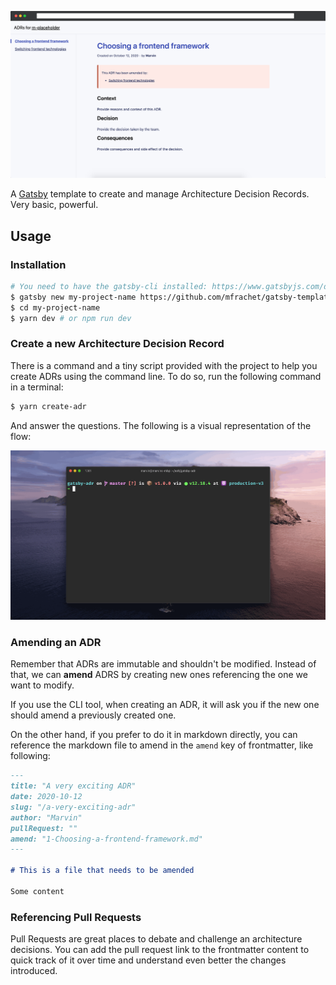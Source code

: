 ![The gatsby-template-adr running with an amended ADR shown](./docs/adrs.png)

A [Gatsby](https://www.gatsbyjs.com/) template to create and manage Architecture Decision Records. Very basic, powerful.

## Usage

### Installation

```sh
# You need to have the gatsby-cli installed: https://www.gatsbyjs.com/docs/quick-start/
$ gatsby new my-project-name https://github.com/mfrachet/gatsby-template-adr
$ cd my-project-name
$ yarn dev # or npm run dev
```

### Create a new Architecture Decision Record

There is a command and a tiny script provided with the project to help you create ADRs using the command line. To do so, run the following command in a terminal:

```sh
$ yarn create-adr
```

And answer the questions. The following is a visual representation of the flow:

![Creating a new ADR using the CLI tool and amending an old one](./docs/adrs-records.gif)

### Amending an ADR

Remember that ADRs are immutable and shouldn't be modified. Instead of that, we can **amend** ADRS by creating new ones referencing the one we want to modify.

If you use the CLI tool, when creating an ADR, it will ask you if the new one should amend a previously created one.

On the other hand, if you prefer to do it in markdown directly, you can reference the markdown file to amend in the `amend` key of frontmatter, like following:

```markdown
---
title: "A very exciting ADR"
date: 2020-10-12
slug: "/a-very-exciting-adr"
author: "Marvin"
pullRequest: ""
amend: "1-Choosing-a-frontend-framework.md"
---

# This is a file that needs to be amended

Some content
```

### Referencing Pull Requests

Pull Requests are great places to debate and challenge an architecture decisions. You can add the pull request link to the frontmatter content to quick track of it over time and understand even better the changes introduced.